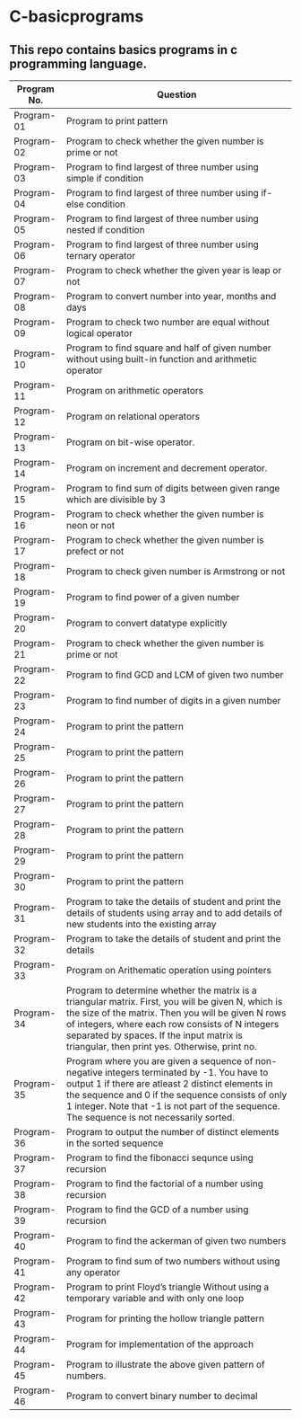 # C-basicprograms
## This repo contains basics programs in c programming language.
| Program No.| Question |
| ------- | ------ |
| Program-01 | Program to print pattern  |
| Program-02 | Program to check whether the given number is prime or not |
| Program-03 | Program to find largest of three number using simple if condition |
| Program-04 | Program to find largest of three number using if-else condition |
| Program-05 | Program to find largest of three number using nested if condition |
| Program-06 | Program to find largest of three number using ternary operator |
| Program-07 | Program to check whether the given year is leap or not |
| Program-08 | Program to convert number into year, months and days |
| Program-09 | Program to check two number are equal without logical operator |
| Program-10 | Program to find square and half of given number without using built-in function and arithmetic operator|
| Program-11 | Program on arithmetic operators |
| Program-12 | Program on relational operators |
| Program-13 | Program on bit-wise operator. |
| Program-14 | Program on increment and decrement operator. |
| Program-15 | Program to find sum of digits between given range which are divisible by 3  |
| Program-16 | Program to check whether the given number is neon or not |
| Program-17 | Program to check whether the given number is prefect or not |
| Program-18 | Program to check given number is Armstrong or not |
| Program-19 | Program to find power of a given number |
| Program-20 | Program to convert datatype explicitly |
| Program-21 | Program to check whether the given number is prime or not |
| Program-22 | Program to find GCD and LCM of given two number |
| Program-23 | Program to find number of digits in a given number |
| Program-24 | Program to print the pattern |
| Program-25 | Program to print the pattern |
| Program-26 | Program to print the pattern |
| Program-27 | Program to print the pattern |
| Program-28 | Program to print the pattern |
| Program-29 | Program to print the pattern |
| Program-30 | Program to print the pattern |
| Program-31 | Program to take the details of student and print the details of students using array and to add details of new students into the existing array |
| Program-32 | Program to take the details of student and print the details |
| Program-33 | Program on Arithematic operation using pointers  |
| Program-34 | Program to determine whether the matrix is a triangular matrix. First, you will be given N, which is the size of the matrix. Then you will be given N rows of integers, where each row consists of N integers separated by spaces. If the input matrix is triangular, then print yes. Otherwise, print no. |
| Program-35 | Program where you are given a sequence of non-negative integers terminated by -1. You have to output 1 if there are atleast 2 distinct elements in the sequence and 0 if the sequence consists of only 1 integer. Note that -1 is not part of the sequence. The sequence is not necessarily sorted. |
| Program-36 | Program to output the number of distinct elements in the sorted sequence |
| Program-37 | Program to find the fibonacci sequnce using recursion |
| Program-38 | Program to find the factorial of a number using recursion |
| Program-39 | Program to find the GCD of a number using recursion |
| Program-40 | Program to find the ackerman of given two numbers|
| Program-41 | Program to find sum of two numbers without using any operator |
| Program-42 | Program to print Floyd’s triangle Without using a temporary variable and with only one loop |
| Program-43 | Program for printing the hollow triangle pattern |
| Program-44 | Program for implementation of the approach |
| Program-45 | Program to illustrate the above given pattern of numbers. |
| Program-46 | Program to convert binary number to decimal |



